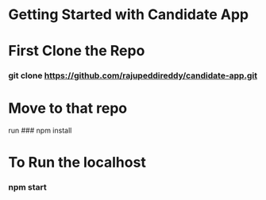 # Getting Started with Candidate App

# First Clone the Repo
### git clone https://github.com/rajupeddireddy/candidate-app.git 


# Move to that repo 
run ### npm install

# To Run the localhost
### npm start
